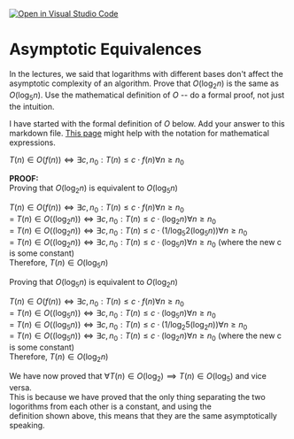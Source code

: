 [![Open in Visual Studio Code](https://classroom.github.com/assets/open-in-vscode-718a45dd9cf7e7f842a935f5ebbe5719a5e09af4491e668f4dbf3b35d5cca122.svg)](https://classroom.github.com/online_ide?assignment_repo_id=11973077&assignment_repo_type=AssignmentRepo)
# Asymptotic Equivalences

In the lectures, we said that logarithms with different bases don't affect the
asymptotic complexity of an algorithm. Prove that $O(\log_{2} n)$ is the same as
$O(\log_{5} n)$. Use the mathematical definition of $O$ -- do a formal proof,
not just the intuition.

I have started with the formal definition of $O$ below. Add your answer to this
markdown file. [This
page](https://docs.github.com/en/get-started/writing-on-github/working-with-advanced-formatting/writing-mathematical-expressions)
might help with the notation for mathematical expressions.

$T(n) \in O(f(n)) \iff \exists c, n_0: T(n) \leq c \cdot f(n) \forall n \geq n_0$  

**PROOF:**  
Proving that $O(\log_{2} n)$ is equivalent to $O(\log_{5} n)$  

$T(n) \in O(f(n)) \iff \exists c, n_0: T(n) \leq c \cdot f(n) \forall n \geq n_0$  
= $T(n) \in O((\log_{2} n)) \iff \exists c, n_0: T(n) \leq c \cdot (\log_{2} n) \forall n \geq n_0$  
= $T(n) \in O((\log_{2} n)) \iff \exists c, n_0: T(n) \leq c \cdot (1/{\log_{5} 2}(\log_{5} n)) \forall n \geq n_0$  
= $T(n) \in O((\log_{2} n)) \iff \exists c, n_0: T(n) \leq c \cdot (\log_{5} n) \forall n \geq n_0$ (where the new c is some constant)  
Therefore, $T(n) \in O(\log_{5} n)$  

Proving that $O(\log_{5} n)$ is equivalent to $O(\log_{2} n)$  

$T(n) \in O(f(n)) \iff \exists c, n_0: T(n) \leq c \cdot f(n) \forall n \geq n_0$  
= $T(n) \in O((\log_{5} n)) \iff \exists c, n_0: T(n) \leq c \cdot (\log_{5} n) \forall n \geq n_0$  
= $T(n) \in O((\log_{5} n)) \iff \exists c, n_0: T(n) \leq c \cdot (1/{\log_{2} 5}(\log_{2} n)) \forall n \geq n_0$  
= $T(n) \in O((\log_{5} n)) \iff \exists c, n_0: T(n) \leq c \cdot (\log_{2} n) \forall n \geq n_0$ (where the new c is some constant)  
Therefore, $T(n) \in O(\log_{2} n)$  
  
We have now proved that $\forall T(n) \in O(\log_{2}) \implies T(n) \in O(\log_{5})$ and vice versa.  
This is because we have proved that the only thing separating the two logorithms from each other is a constant, and using the  
definition shown above, this means that they are the same asymptotically speaking.  
